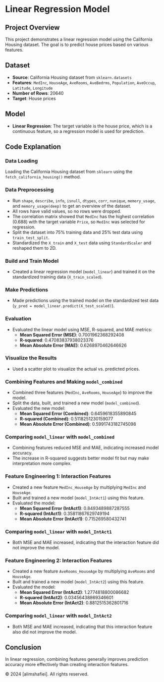 # Linear Regression Model

## Project Overview
This project demonstrates a linear regression model using the California Housing dataset. The goal is to predict house prices based on various features.

## Dataset
- **Source**: California Housing dataset from `sklearn.datasets`
- **Features**: `MedInc`, `HouseAge`, `AveRooms`, `AveBedrms`, `Population`, `AveOccup`, `Latitude`, `Longitude`
- **Number of Rows**: 20640
- **Target**: House prices

## Model
- **Linear Regression**: The target variable is the house price, which is a continuous feature, so a regression model is used for prediction.

## Code Explanation

### Data Loading
Loading the California Housing dataset from `sklearn` using the `fetch_california_housing()` method.

### Data Preprocessing
- Run `shape`, `describe`, `info`, `isnull`, `dtypes`, `corr`, `nunique`, `memory_usage`, and `memory_usage(deep)` to get an overview of the dataset.
- All rows have valid values, so no rows were dropped.
- The correlation matrix showed that `MedInc` has the highest correlation (0.688) with the target variable `Price`, so `MedInc` was selected for regression.
- Split the dataset into 75% training data and 25% test data using `train_test_split`.
- Standardized the `X_train` and `X_test` data using `StandardScaler` and reshaped them to 2D.

### Build and Train Model
- Created a linear regression model (`model_linear`) and trained it on the standardized training data (`X_train_scaled`).

### Make Predictions
- Made predictions using the trained model on the standardized test data (`y_pred = model_linear.predict(X_test_scaled)`).

### Evaluation
- Evaluated the linear model using MSE, R-squared, and MAE metrics:
  - **Mean Squared Error (MSE)**: 0.7001962368292408
  - **R-squared**: 0.47083837938023376
  - **Mean Absolute Error (MAE)**: 0.6268970462646626

### Visualize the Results
- Used a scatter plot to visualize the actual vs. predicted prices.

### Combining Features and Making `model_combined`
- Combined three features (`MedInc`, `AveRooms`, `HouseAge`) to improve the model.
- Split the data, built, and trained a new model (`model_combined`).
- Evaluated the new model:
  - **Mean Squared Error (Combined)**: 0.6459618355890845
  - **R-squared (Combined)**: 0.5118251230159077
  - **Mean Absolute Error (Combined)**: 0.5991743182745098

### Comparing `model_linear` with `model_combined`
- Combining features reduced MSE and MAE, indicating increased model accuracy.
- The increase in R-squared suggests better model fit but may make interpretation more complex.

### Feature Engineering 1: Interaction Features
- Created a new feature `MedInc_HouseAge` by multiplying `MedInc` and `HouseAge`.
- Built and trained a new model (`model_IntAct1`) using this feature.
- Evaluated the model:
  - **Mean Squared Error (IntAct1)**: 0.8493489887287555
  - **R-squared (IntAct1)**: 0.35811867629749194
  - **Mean Absolute Error (IntAct1)**: 0.715269580432741

### Comparing `model_linear` with `model_IntAct1`
- Both MSE and MAE increased, indicating that the interaction feature did not improve the model.

### Feature Engineering 2: Interaction Features
- Created a new feature `AveRooms_HouseAge` by multiplying `AveRooms` and `HouseAge`.
- Built and trained a new model (`model_IntAct2`) using this feature.
- Evaluated the model:
  - **Mean Squared Error (IntAct2)**: 1.2774818800086682
  - **R-squared (IntAct2)**: 0.03456438869346601
  - **Mean Absolute Error (IntAct2)**: 0.8812515362801716

### Comparing `model_linear` with `model_IntAct2`
- Both MSE and MAE increased, indicating that this interaction feature also did not improve the model.

## Conclusion
In linear regression, combining features generally improves prediction accuracy more effectively than creating interaction features.

© 2024 [alimshafiei]. All rights reserved.

 
